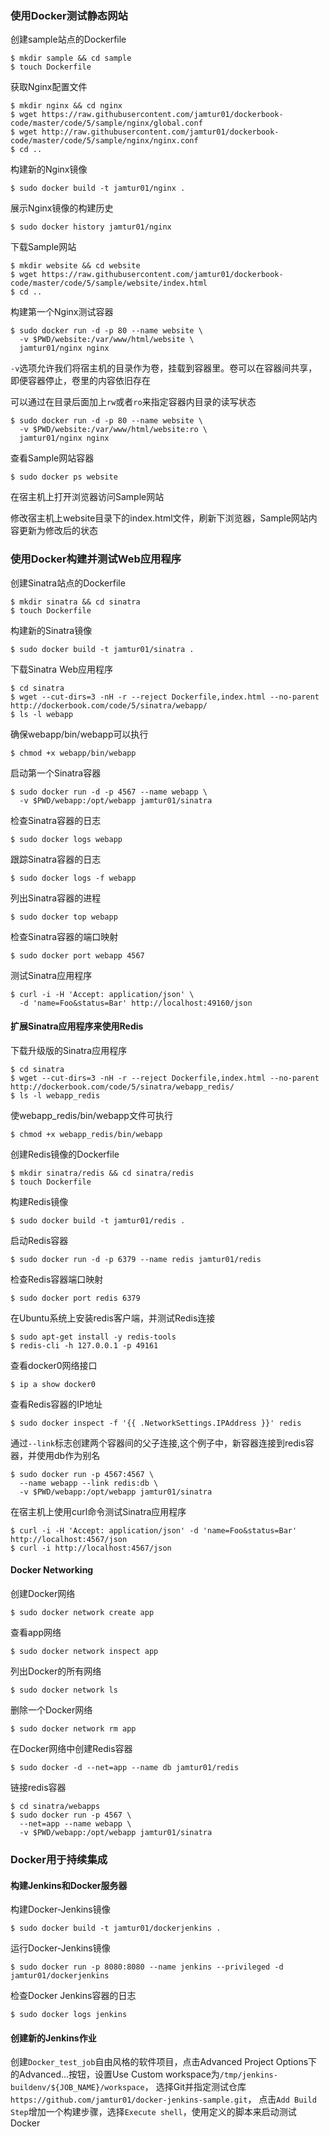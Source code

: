 ### 使用Docker测试静态网站

创建sample站点的Dockerfile
```
$ mkdir sample && cd sample
$ touch Dockerfile
```

获取Nginx配置文件
```
$ mkdir nginx && cd nginx
$ wget https://raw.githubusercontent.com/jamtur01/dockerbook-code/master/code/5/sample/nginx/global.conf
$ wget http://raw.githubusercontent.com/jamtur01/dockerbook-code/master/code/5/sample/nginx/nginx.conf
$ cd ..
```

构建新的Nginx镜像
```
$ sudo docker build -t jamtur01/nginx .
```

展示Nginx镜像的构建历史
```
$ sudo docker history jamtur01/nginx
```

下载Sample网站
```
$ mkdir website && cd website
$ wget https://raw.githubusercontent.com/jamtur01/dockerbook-code/master/code/5/sample/website/index.html
$ cd ..
```

构建第一个Nginx测试容器
```
$ sudo docker run -d -p 80 --name website \
  -v $PWD/website:/var/www/html/website \
  jamtur01/nginx nginx
```

`-v`选项允许我们将宿主机的目录作为卷，挂载到容器里。卷可以在容器间共享，即便容器停止，卷里的内容依旧存在

可以通过在目录后面加上`rw`或者`ro`来指定容器内目录的读写状态
```
$ sudo docker run -d -p 80 --name website \
  -v $PWD/website:/var/www/html/website:ro \
  jamtur01/nginx nginx
```

查看Sample网站容器
```
$ sudo docker ps website
```

在宿主机上打开浏览器访问Sample网站

修改宿主机上website目录下的index.html文件，刷新下浏览器，Sample网站内容更新为修改后的状态

### 使用Docker构建并测试Web应用程序

创建Sinatra站点的Dockerfile
```
$ mkdir sinatra && cd sinatra
$ touch Dockerfile
```

构建新的Sinatra镜像
```
$ sudo docker build -t jamtur01/sinatra .
```

下载Sinatra Web应用程序
```
$ cd sinatra
$ wget --cut-dirs=3 -nH -r --reject Dockerfile,index.html --no-parent http://dockerbook.com/code/5/sinatra/webapp/
$ ls -l webapp
```

确保webapp/bin/webapp可以执行
```
$ chmod +x webapp/bin/webapp
```

启动第一个Sinatra容器
```
$ sudo docker run -d -p 4567 --name webapp \
  -v $PWD/webapp:/opt/webapp jamtur01/sinatra
```

检查Sinatra容器的日志
```
$ sudo docker logs webapp
```

跟踪Sinatra容器的日志
```
$ sudo docker logs -f webapp
```

列出Sinatra容器的进程
```
$ sudo docker top webapp
```

检查Sinatra容器的端口映射
```
$ sudo docker port webapp 4567
```

测试Sinatra应用程序
```
$ curl -i -H 'Accept: application/json' \
  -d 'name=Foo&status=Bar' http://localhost:49160/json
```

#### 扩展Sinatra应用程序来使用Redis

下载升级版的Sinatra应用程序
```
$ cd sinatra
$ wget --cut-dirs=3 -nH -r --reject Dockerfile,index.html --no-parent http://dockerbook.com/code/5/sinatra/webapp_redis/
$ ls -l webapp_redis
```

使webapp_redis/bin/webapp文件可执行
```
$ chmod +x webapp_redis/bin/webapp
```

创建Redis镜像的Dockerfile
```
$ mkdir sinatra/redis && cd sinatra/redis
$ touch Dockerfile
```

构建Redis镜像
```
$ sudo docker build -t jamtur01/redis .
```

启动Redis容器
```
$ sudo docker run -d -p 6379 --name redis jamtur01/redis
```

检查Redis容器端口映射
```
$ sudo docker port redis 6379
```

在Ubuntu系统上安装redis客户端，并测试Redis连接
```
$ sudo apt-get install -y redis-tools
$ redis-cli -h 127.0.0.1 -p 49161
```

查看docker0网络接口
```
$ ip a show docker0
```

查看Redis容器的IP地址
```
$ sudo docker inspect -f '{{ .NetworkSettings.IPAddress }}' redis
```

通过`--link`标志创建两个容器间的父子连接,这个例子中，新容器连接到redis容器，并使用db作为别名
```
$ sudo docker run -p 4567:4567 \
  --name webapp --link redis:db \
  -v $PWD/webapp:/opt/webapp jamtur01/sinatra
```

在宿主机上使用curl命令测试Sinatra应用程序
```
$ curl -i -H 'Accept: application/json' -d 'name=Foo&status=Bar' http://localhost:4567/json
$ curl -i http://localhost:4567/json
```

#### Docker Networking

创建Docker网络
```
$ sudo docker network create app
```

查看app网络
```
$ sudo docker network inspect app
```

列出Docker的所有网络
```
$ sudo docker network ls
```

删除一个Docker网络
```
$ sudo docker network rm app
```

在Docker网络中创建Redis容器
```
$ sudo docker -d --net=app --name db jamtur01/redis
```

链接redis容器
```
$ cd sinatra/webapps
$ sudo docker run -p 4567 \
  --net=app --name webapp \
  -v $PWD/webapp:/opt/webapp jamtur01/sinatra
```

### Docker用于持续集成

#### 构建Jenkins和Docker服务器

构建Docker-Jenkins镜像
```
$ sudo docker build -t jamtur01/dockerjenkins .
```

运行Docker-Jenkins镜像
```
$ sudo docker run -p 8080:8080 --name jenkins --privileged -d jamtur01/dockerjenkins
```

检查Docker Jenkins容器的日志
```
$ sudo docker logs jenkins
```

#### 创建新的Jenkins作业

创建`Docker_test_job`自由风格的软件项目，点击Advanced Project Options下的Advanced...按钮，设置Use Custom workspace为`/tmp/jenkins-buildenv/${JOB_NAME}/workspace`，
选择Git并指定测试仓库`https://github.com/jamtur01/docker-jenkins-sample.git`，
点击`Add Build Step`增加一个构建步骤，选择`Execute shell`，使用定义的脚本来启动测试Docker
